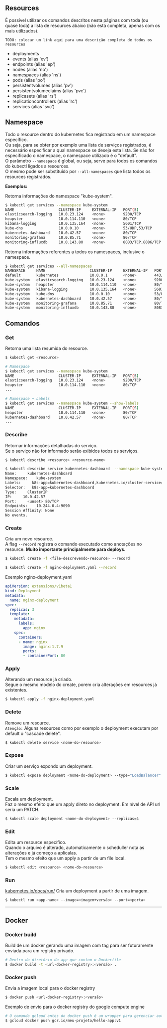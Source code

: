 ## Resources

É possível utilizar os comandos descritos nesta páginas com toda (ou quase toda) a lista de resources abaixo (não está completa, apenas com os mais utilizados).  

`TODO: colocar um link aqui para uma descrição completa de todos os resources`

- deployments
- events (alias 'ev')
- endpoints (alias 'ep')
- nodes (alias 'no')
- namespaces (alias 'ns')
- pods (alias 'po')
- persistentvolumes (alias 'pv')
- persistentvolumeclaims (alias 'pvc')
- replicasets (alias 'rs')
- replicationcontrollers (alias 'rc')
- services (alias 'svc')

## Namespace

Todo o resource dentro do kubernetes fica registrado em um namespace específico.  
Ou seja, para se obter por exemplo uma lista de serviços registrados, é necessário especificar a qual namespace se deseja esta lista. Se não for especificado o namespace, o namespace utilizado é o "default".  
O parâmetro `--namespace` é global, ou seja, serve para todos os comandos do kubectl ligados a resources.  
O mesmo pode ser substituído por `--all-namespaces` que lista todos os resources registrados.  

**Exemplos:**  

Retorna informações do namespace "kube-system".  
```bash
$ kubectl get services --namespace kube-system
NAME                    CLUSTER-IP     EXTERNAL-IP   PORT(S)             AGE
elasticsearch-logging   10.0.23.124    <none>        9200/TCP            20h
heapster                10.0.114.110   <none>        80/TCP              20h
kibana-logging          10.0.135.164   <none>        5601/TCP            20h
kube-dns                10.0.0.10      <none>        53/UDP,53/TCP       20h
kubernetes-dashboard    10.0.42.57     <none>        80/TCP              20h
monitoring-grafana      10.0.85.71     <none>        80/TCP              20h
monitoring-influxdb     10.0.143.80    <none>        8083/TCP,8086/TCP   20h
```
Retorna informações referentes a todos os namespaces, inclusive o namespace.  
```bash
$ kubectl get services --all-namespaces
NAMESPACE     NAME                    CLUSTER-IP     EXTERNAL-IP   PORT(S)             AGE
default       kubernetes              10.0.0.1       <none>        443/TCP             21h
kube-system   elasticsearch-logging   10.0.23.124    <none>        9200/TCP            21h
kube-system   heapster                10.0.114.110   <none>        80/TCP              21h
kube-system   kibana-logging          10.0.135.164   <none>        5601/TCP            21h
kube-system   kube-dns                10.0.0.10      <none>        53/UDP,53/TCP       21h
kube-system   kubernetes-dashboard    10.0.42.57     <none>        80/TCP              21h
kube-system   monitoring-grafana      10.0.85.71     <none>        80/TCP              21h
kube-system   monitoring-influxdb     10.0.143.80    <none>        8083/TCP,8086/TCP   21h
```

## Comandos

### Get

Retorna uma lista resumida do resource.  

```bash
$ kubectl get <resource>

# Namespace
$ kubectl get services --namespace kube-system
NAME                    CLUSTER-IP     EXTERNAL-IP   PORT(S)             AGE
elasticsearch-logging   10.0.23.124    <none>        9200/TCP            20h
heapster                10.0.114.110   <none>        80/TCP              20h
...

# Namespace + Labels
$ kubectl get services --namespace kube-system --show-labels
NAME                    CLUSTER-IP     EXTERNAL-IP   PORT(S)             AGE       LABELS
heapster                10.0.114.110   <none>        80/TCP              21h       kubernetes.io/cluster-service=true,kubernetes.io/name=Heapster
kubernetes-dashboard    10.0.42.57     <none>        80/TCP              21h       k8s-app=kubernetes-dashboard,kubernetes.io/cluster-service=true
...
```

### Describe

Retornar informações detalhadas do serviço.  
Se o serviço não for informado serão exibidos todos os serviços.  

```bash
$ kubectl describe <resource> <resource-name>

$ kubectl describe service kubernetes-dashboard  --namespace kube-system
Name:     kubernetes-dashboard
Namespace:    kube-system
Labels:     k8s-app=kubernetes-dashboard,kubernetes.io/cluster-service=true
Selector:   k8s-app=kubernetes-dashboard
Type:     ClusterIP
IP:     10.0.42.57
Port:     <unset> 80/TCP
Endpoints:    10.244.0.4:9090
Session Affinity: None
No events.
```


### Create

Cria um novo resource.  
A flag `--record` registra o comando executado como anotações no resource. **Muito importante principalmente para deploys.**  

```bash
$ kubectl create -f <file-descrevendo-resource> --record

$ kubectl create -f nginx-deployment.yaml --record
```

Exemplo nginx-deployment.yaml
```yaml
apiVersion: extensions/v1beta1
kind: Deployment
metadata:
  name: nginx-deployment
spec:
  replicas: 3
  template:
    metadata:
      labels:
        app: nginx
    spec:
      containers:
      - name: nginx
        image: nginx:1.7.9
        ports:
        - containerPort: 80
```

### Apply

Alterando um resource já criado.  
Segue o mesmo modelo do create, porem cria alterações em resources já existentes.  

```bash
$ kubectl apply -f nginx-deployment.yaml
```

### Delete

Remove um resource.  
`Atenção:` Alguns resources como por exemplo o deployment executam por default o "cascade delete".  

```bash
$ kubectl delete service <nome-do-resource>
```

### Expose

Criar um serviço expondo um deployment.  

```bash
$ kubectl expose deployment <nome-do-deployment> --type="LoadBalancer"
```

### Scale

Escala um deployment.  
Faz o mesmo efeito que um apply direto no deployment. Em nível de API url seria um PATCH.  

```bash
$ kubectl scale deployment <nome-do-deployment> --replicas=4
```

### Edit

Edita um resource específico.  
Quando o arquivo é alterado, automaticamente o scheduller nota as alterações e já começo a aplicalas.  
Tem o mesmo efeito que um apply a partir de um file local.  

```bash
$ kubectl edit <resource> <nome-do-resource>
```

### Run
[kubernetes.io/docs/run/](http://kubernetes.io/docs/user-guide/kubectl/kubectl_run/)
Cria um deployment a partir de uma imagem.  

```bash
$ kubectl run <app-name> --image=<imagem+versão> --port=<porta>
```

---
## Docker

### Docker build

Build de um docker gerando uma imagem com tag para ser futuramente enviada para um registry privado.  

```bash
# Dentro do diretório do app que contem o Dockerfile
$ docker build -t <url-docker-registry>:<versão> .
```

### Docker push

Envia a imagem local para o docker registry

```bash
$ docker push <url-docker-registry>:<versão>
```

Exemplo de envio para o docker registry do google compute engine

```bash
# O comando gcloud antes do docker push é um wrapper para gerenciar autenticação no gcloud
$ gcloud docker push gcr.io/meu-projeto/hello-app:v1
```

